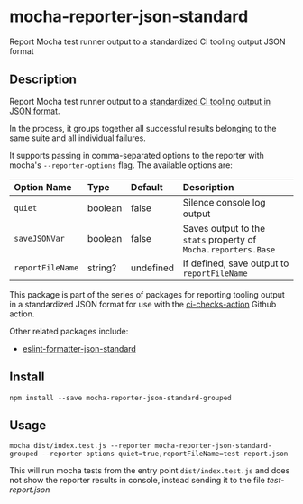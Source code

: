 # mocha-reporter-json-standard

Report Mocha test runner output to a standardized CI tooling output JSON format

## Description

Report Mocha test runner output to a [standardized CI tooling output in JSON format](https://raw.githubusercontent.com/Hypothesize/mocha-reporter-json-standard-grouped/master/src/check-general.schema.json).

In the process, it groups together all successful results belonging to the same suite and all individual failures.

It supports passing in comma-separated options to the reporter with mocha's `--reporter-options` flag. The available options are:

| Option Name      | Type    | Default   | Description                                                    |
| :--------------- | :------ | :-------- | :------------------------------------------------------------- |
| `quiet`          | boolean | false     | Silence console log output                                     |
| `saveJSONVar`    | boolean | false     | Saves output to the `stats` property of `Mocha.reporters.Base` |
| `reportFileName` | string? | undefined | If defined, save output to `reportFileName`                    |

This package is part of the series of packages for reporting tooling output in a standardized JSON format for use with the [ci-checks-action](https://github.com/marketplace/actions/create-github-checks-from-code-check-script-output-files) Github action.

Other related packages include:

- [eslint-formatter-json-standard](https://www.npmjs.com/package/eslint-formatter-json-standard)

## Install

`npm install --save mocha-reporter-json-standard-grouped`

## Usage

`mocha dist/index.test.js --reporter mocha-reporter-json-standard-grouped --reporter-options quiet=true,reportFileName=test-report.json`

This will run mocha tests from the entry point `dist/index.test.js` and does not show the reporter results in console, instead sending it to the file _test-report.json_
